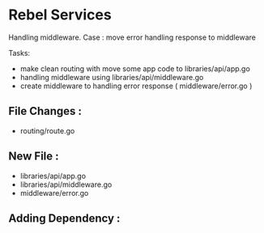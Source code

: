 # Rebel Services

Handling middleware. Case : move error handling response to middleware  

Tasks:
- make clean routing with move some app code to libraries/api/app.go
- handling middleware using libraries/api/middleware.go
- create middleware to handling error response ( middleware/error.go ) 

## File Changes :
- routing/route.go

## New File :
- libraries/api/app.go
- libraries/api/middleware.go
- middleware/error.go

## Adding Dependency :